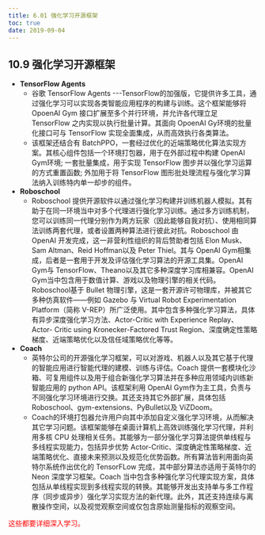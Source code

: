 ```yaml
---
title: 6.01 强化学习开源框架
toc: true
date: 2019-09-04
---
```


## 10.9 强化学习开源框架


- **TensorFlow Agents**
  - 谷歌 TensorFlow Agents ---TensorFlow的加强版，它提供许多工具，通过强化学习可以实现各类智能应用程序的构建与训练。这个框架能够将 OpoenAI Gym 接口扩展至多个并行环境，并允许各代理立足 TensorFlow 之内实现以执行批量计算。其面向 OpoenAI Gy环境的批量化接口可与 TensorFlow 实现全面集成，从而高效执行各类算法。
  - 该框架还结合有 BatchPPO，一套经过优化的近端策略优化算法实现方案。其核心组件包括一个环境打包器，用于在外部过程中构建 OpenAI Gym环境; 一套批量集成，用于实现 TensorFlow 图步并以强化学习运算的方式重置函数; 外加用于将 TensorFlow 图形批处理流程与强化学习算法纳入训练特内单一却步的组件。
- **Roboschool**
  - Roboschool 提供开源软件以通过强化学习构建并训练机器人模拟。其有助于在同一环境当中对多个代理进行强化学习训练。通过多方训练机制，您可以训练同一代理分别作为两方玩家（因此能够自我对抗）、使用相同算法训练两套代理，或者设置两种算法进行彼此对抗。Roboschool 由 OpenAI 开发完成，这一非营利性组织的背后赞助者包括 Elon Musk、Sam Altman、Reid Hoffman以及 Peter Thiel。其与 OpenAI Gym相集成，后者是一套用于开发及评估强化学习算法的开源工具集。OpenAI Gym与 TensorFlow、Theano以及其它多种深度学习库相兼容。OpenAI Gym当中包含用于数值计算、游戏以及物理引擎的相关代码。Roboschool基于 Bullet 物理引擎，这是一套开源许可物理库，并被其它多种仿真软件——例如 Gazebo 与 Virtual Robot Experimentation Platform（简称 V-REP）所广泛使用。其中包含多种强化学习算法，具体有异步深度强化学习方法、Actor-Critic with Experience Replay、Actor- Critic using Kronecker-Factored Trust Region、深度确定性策略梯度、近端策略优化以及信任域策略优化等等。
- **Coach**
  - 英特尔公司的开源强化学习框架，可以对游戏、机器人以及其它基于代理的智能应用进行智能代理的建模、训练与评估。Coach 提供一套模块化沙箱、可复用组件以及用于组合新强化学习算法并在多种应用领域内训练新智能应用的 python API。该框架利用 OpenAI Gym作为主工具，负责与不同强化学习环境进行交换。其还支持其它外部扩展，具体包括 Roboschool、gym-extensions、PyBullet以及 ViZDoom。
  - Coach的环境打包器允许用户向其中添加自定义强化学习环境，从而解决其它学习问题。该框架能够在桌面计算机上高效训练强化学习代理，并利用多核 CPU 处理相关任务。其能够为一部分强化学习算法提供单线程与多线程实现能力，包括异步优势 Actor-Critic、深度确定性策略梯度、近端策略优化、直接未来预测以及规范化优势函数。所有算法皆利用面向英特尔系统作出优化的 TensorFLow 完成，其中部分算法亦适用于英特尔的 Neon 深度学习框架。Coach 当中包含多种强化学习代理实现方案，具体包括从单线程实现到多线程实现的转换。其能够开发出支持单与多工作程序（同步或异步）强化学习实现方法的新代理。此外，其还支持连续与离散操作空间，以及视觉观察空间或仅包含原始测量指标的观察空间。



<span style="color:red;">这些都要详细深入学习。</span>
